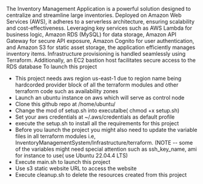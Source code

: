 The Inventory Management Application is a powerful solution designed to centralize and streamline large inventories. Deployed on Amazon Web Services (AWS), it adheres to a serverless architecture, ensuring scalability and cost-effectiveness. Leveraging key services such as AWS Lambda for business logic, Amazon RDS (MySQL) for data storage, Amazon API Gateway for secure API exposure, Amazon Cognito for user authentication, and Amazon S3 for static asset storage, the application efficiently manages inventory items. Infrastructure provisioning is handled seamlessly using Terraform. Additionally, an EC2 bastion host facilitates secure access to the RDS database
To launch this project 
- This project needs aws region us-east-1 due to region name being hardcorded provider block of all the terraform modules and other terraform code such as availability zones
- Launch an ubuntu instance on aws which will serve as control node
- Clone this github repo at /home/ubuntu/
- Change the mod of setup.sh into executalbe( chmod +x setup.sh)
- Set your aws credentials at ~/.aws/credentials as default profile
- execute the setup.sh to install all the requirements for this project 
- Before you launch the project you might also need to update the variable files in all terraform modules i.e, InventoryManagementSystem/Infrastructure/terraform. 
  (NOTE --  some of the variables might need special attention such as ssh_key_name, ami for instance to use( use Ubuntu 22.04.4 LTS)
- Execute main.sh to launch this project
- Use s3 static website URL to access the website
- Execute cleanup.sh to delete the resources created from this project

